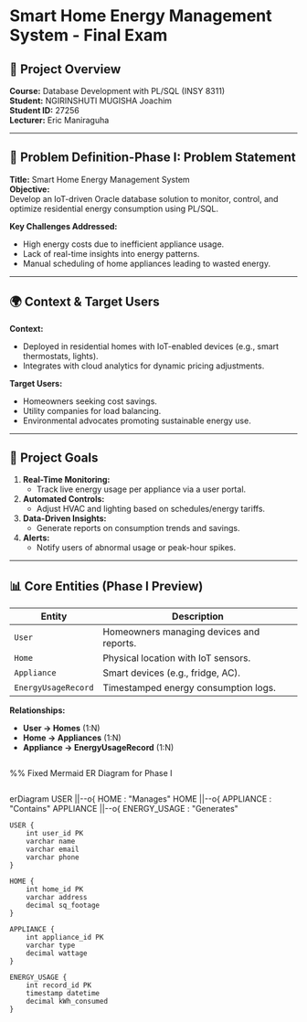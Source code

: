 # Smart Home Energy Management System - Final Exam 

## 📌 Project Overview
**Course:** Database Development with PL/SQL (INSY 8311)  
**Student:** NGIRINSHUTI MUGISHA Joachim  
**Student ID:** 27256  
**Lecturer:** Eric Maniraguha  


---

## 🎯 Problem Definition-Phase I: Problem Statement
**Title:** Smart Home Energy Management System  
**Objective:**  
Develop an IoT-driven Oracle database solution to monitor, control, and optimize residential energy consumption using PL/SQL.  

**Key Challenges Addressed:**  
- High energy costs due to inefficient appliance usage.  
- Lack of real-time insights into energy patterns.  
- Manual scheduling of home appliances leading to wasted energy.  

---

## 🌍 Context & Target Users
**Context:**  
- Deployed in residential homes with IoT-enabled devices (e.g., smart thermostats, lights).  
- Integrates with cloud analytics for dynamic pricing adjustments.  

**Target Users:**  
- Homeowners seeking cost savings.  
- Utility companies for load balancing.  
- Environmental advocates promoting sustainable energy use.  

---

## 🚀 Project Goals
1. **Real-Time Monitoring:**  
   - Track live energy usage per appliance via a user portal.  
2. **Automated Controls:**  
   - Adjust HVAC and lighting based on schedules/energy tariffs.  
3. **Data-Driven Insights:**  
   - Generate reports on consumption trends and savings.  
4. **Alerts:**  
   - Notify users of abnormal usage or peak-hour spikes.  

---

## 📊 Core Entities (Phase I Preview)
| Entity               | Description                                  |
|----------------------|----------------------------------------------|
| `User`               | Homeowners managing devices and reports.     |
| `Home`               | Physical location with IoT sensors.          |
| `Appliance`          | Smart devices (e.g., fridge, AC).            |
| `EnergyUsageRecord`  | Timestamped energy consumption logs.         |

**Relationships:**  
- **User → Homes** (1:N)  
- **Home → Appliances** (1:N)  
- **Appliance → EnergyUsageRecord** (1:N)  
```  
```  
%% Fixed Mermaid ER Diagram for Phase I
```  
```  
erDiagram
    USER ||--o{ HOME : "Manages"
    HOME ||--o{ APPLIANCE : "Contains"
    APPLIANCE ||--o{ ENERGY_USAGE : "Generates"

    USER {
        int user_id PK
        varchar name
        varchar email
        varchar phone
    }

    HOME {
        int home_id PK
        varchar address
        decimal sq_footage
    }

    APPLIANCE {
        int appliance_id PK
        varchar type
        decimal wattage
    }

    ENERGY_USAGE {
        int record_id PK
        timestamp datetime
        decimal kWh_consumed
    }
  ```  
  ```  
    

